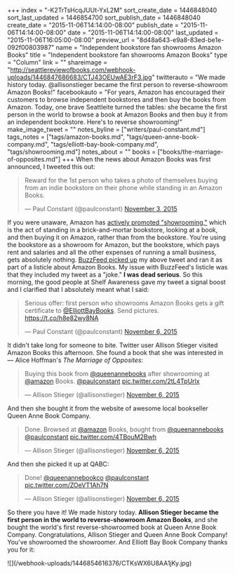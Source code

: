+++
index = "-K2TrTsHcqJUUt-YxL2M"
sort_create_date = 1446848040
sort_last_updated = 1446854700
sort_publish_date = 1446848040
create_date = "2015-11-06T14:14:00-08:00"
publish_date = "2015-11-06T14:14:00-08:00"
date = "2015-11-06T14:14:00-08:00"
last_updated = "2015-11-06T16:05:00-08:00"
preview_url = "8d48a643-e9a8-83ed-be1e-092f00803987"
name = "Independent bookstore fan showrooms Amazon Books"
title = "Independent bookstore fan showrooms Amazon Books"
type = "Column"
link = ""
shareimage = "http://seattlereviewofbooks.com/webhook-uploads/1446847686683/CTJ43OEUwAE3rF3.jpg"
twitterauto = "We made history today. @allisonstieger became the first person to reverse-showroom Amazon Books!"
facebookauto = "For years, Amazon has encouraged their customers to browse independent bookstores and then buy the books from Amazon. Today, one brave Seattleite turned the tables: she became the first person in the world to browse a book at Amazon Books and then buy it from an independent bookstore. Here's to reverse showrooming!"
make_image_tweet = ""
notes_byline = ["writers/paul-constant.md"]
tags_notes = ["tags/amazon-books.md", "tags/queen-anne-book-company.md", "tags/elliott-bay-book-company.md", "tags/showrooming.md"]
notes_about = ""
books = ["books/the-marriage-of-opposites.md"]
+++
When the news about Amazon Books was first announced, I tweeted this out:

<blockquote class="twitter-tweet" lang="en"><p lang="en" dir="ltr">Reward for the 1st person who takes a photo of themselves buying from an indie bookstore on their phone while standing in an Amazon Books.</p>&mdash; Paul Constant (@paulconstant) <a href="https://twitter.com/paulconstant/status/661340177055420416">November 3, 2015</a></blockquote>

If you were unaware, Amazon has [actively promoted "showrooming,"](http://www.mobilecommercedaily.com/amazon-takes-showrooming-to-next-level-with-image-recognition) which is the act of standing in a brick-and-mortar bookstore, looking at a book, and then buying it on Amazon, rather than from the bookstore. You're using the bookstore as a showroom for Amazon, but the bookstore, which pays rent and salaries and all the other expenses of running a small business, gets absolutely nothing. [BuzzFeed picked up](http://www.buzzfeed.com/danieldalton/support-your-local-bookshop?utm_term=.yxb5EGxEE#.ebMjkyQkk) my above tweet and ran it as part of a listicle about Amazon Books. My issue with BuzzFeed's listicle was that they included my tweet as a "joke." **I was dead serious**. So this morning, the good people at Shelf Awareness gave my tweet a signal boost and I clarified that I absolutely meant what I said:

<blockquote class="twitter-tweet" lang="en"><p lang="en" dir="ltr">Serious offer: first person who showrooms Amazon Books gets a gift certificate to <a href="https://twitter.com/ElliottBayBooks">@ElliottBayBooks</a>. Send pictures. <a href="https://t.co/h8e82wy8NA">https://t.co/h8e82wy8NA</a></p>&mdash; Paul Constant (@paulconstant) <a href="https://twitter.com/paulconstant/status/662696253621301248">November 6, 2015</a></blockquote>

It didn't take long for someone to bite. Twitter user Allison Stieger visited Amazon Books this afternoon. She found a book that she was interested in — Alice Hoffman's *The Marriage of Opposites*:

<blockquote class="twitter-tweet" lang="en"><p lang="en" dir="ltr">Buying this book from <a href="https://twitter.com/queenannebooks">@queenannebooks</a> after showrooming at <a href="https://twitter.com/amazon">@amazon</a> Books. <a href="https://twitter.com/paulconstant">@paulconstant</a> <a href="https://t.co/2tL4TpUrlx">pic.twitter.com/2tL4TpUrlx</a></p>&mdash; Allison Stieger (@allisonstieger) <a href="https://twitter.com/allisonstieger/status/662724992895848449">November 6, 2015</a></blockquote>

And then she bought it from the website of awesome local bookseller Queen Anne Book Company.

<blockquote class="twitter-tweet" lang="en"><p lang="en" dir="ltr">Done. Browsed at <a href="https://twitter.com/amazon">@amazon</a> Books, bought from <a href="https://twitter.com/queenannebooks">@queenannebooks</a> <a href="https://twitter.com/paulconstant">@paulconstant</a> <a href="https://t.co/4TBouM2Bwh">pic.twitter.com/4TBouM2Bwh</a></p>&mdash; Allison Stieger (@allisonstieger) <a href="https://twitter.com/allisonstieger/status/662727439106179072">November 6, 2015</a></blockquote>

And then she picked it up at QABC: 

<blockquote class="twitter-tweet" lang="en"><p lang="en" dir="ltr">Done! <a href="https://twitter.com/queenannebookco">@queenannebookco</a> <a href="https://twitter.com/paulconstant">@paulconstant</a> <a href="https://t.co/ZOeVT1Ah7N">pic.twitter.com/ZOeVT1Ah7N</a></p>&mdash; Allison Stieger (@allisonstieger) <a href="https://twitter.com/allisonstieger/status/662735640631468032">November 6, 2015</a></blockquote>

So there you have it! We made history today. **Allison Stieger became the first person in the world to reverse-showroom Amazon Books**, and she bought the world's first reverse-showroomed book at Queen Anne Book Company. Congratulations, Allison Stieger and Queen Anne Book Company! You've showroomed the showroomer. And Elliott Bay Book Company thanks you for it:

<p class="image">![](/webhook-uploads/1446854616376/CTKsWX6U8AA1jKy.jpg)</p>